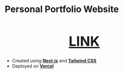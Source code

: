 # Personal Portfolio Website
<span align="center"><h1>[**LINK**](https://jliport.vercel.app/)</h1></span>
---
- Created using [**Next.js**](https://nextjs.org/) and [**Tailwind CSS**](https://tailwindcss.com/)
- Deployed on [**Vercel**](https://vercel.com/)
